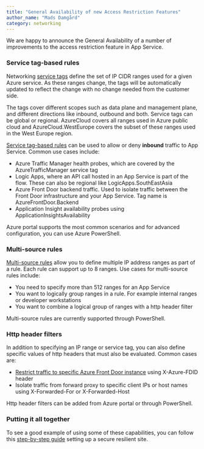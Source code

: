 ```yaml
---
title: "General Availability of new Access Restriction Features"
author_name: "Mads Damgård"
category: networking
---
```


We are happy to announce the General Availability of a number of improvements to the access restriction feature in App Service.

### Service tag-based rules

Networking [service tags](https://docs.microsoft.com/azure/virtual-network/service-tags-overview) define the set of IP CIDR ranges used for a given Azure service. As these ranges change, the tags will be automatically updated to reflect the change with no change needed from the customer side.

The tags cover different scopes such as data plane and management plane, and different directions like inbound, outbound and both. Service tags can be global or regional. AzureCloud covers all ranges used in Azure public cloud and AzureCloud.WestEurope covers the subset of these ranges used in the West Europe region.

[Service tag-based rules](https://docs.microsoft.com/azure/app-service/app-service-ip-restrictions#set-a-service-tag-based-rule) can be used to allow or deny **inbound** traffic to App Service. Common use cases include:

* Azure Traffic Manager health probes, which are covered by the AzureTrafficManager service tag
* Logic Apps, where an API call hosted in an App Service is part of the flow. These can also be regional like LogicApps.SouthEastAsia
* Azure Front Door backend traffic. Used to isolate traffic between the Front Door infrastructure and your App Service. Tag name is AzureFrontDoor.Backend
* Application Insight availability probes using ApplicationInsightsAvailability

Azure portal supports the most common scenarios and for advanced configuration, you can use Azure PowerShell.

### Multi-source rules

[Multi-source rules](https://docs.microsoft.com/azure/app-service/app-service-ip-restrictions#multi-source-rules) allow you to define multiple IP address ranges as part of a rule. Each rule can support up to 8 ranges. Use cases for multi-source rules include:

* You need to specify more than 512 ranges for an App Service
* You want to logically group ranges in a rule. For example internal ranges or developer workstations
* You want to combine a logical group of ranges with a http header filter

Multi-source rules are currently supported through PowerShell.

### Http header filters

In addition to specifying an IP range or service tag, you can also define specific values of http headers that must also be evaluated. Common cases are:

* [Restrict traffic to specific Azure Front Door instance](https://docs.microsoft.com/azure/app-service/app-service-ip-restrictions#restrict-access-to-a-specific-azure-front-door-instance) using X-Azure-FDID header
* Isolate traffic from forward proxy to specific client IPs or host names using X-Forwarded-For or X-Forwarded-Host

Http header filters can be added from Azure portal or through PowerShell.

### Putting it all together

To see a good example of using some of these capabilities, you can follow this [step-by-step guide](https://azure.github.io/AppService/2021/03/26/Secure-resilient-site-with-custom-domain) setting up a secure resilient site.
